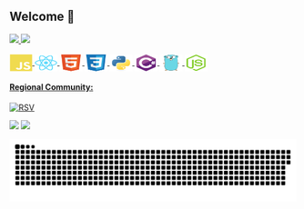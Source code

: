 <!-- [![TwitterBadge](https://img.shields.io/badge/-Twitter-blue?&logo=twitter&logoColor=white&style=flat-square)](https://www.twitter.com/PedroH_Moraes)
[![LinkedinBadge](https://img.shields.io/badge/-Linkedin-blue?&logo=linkedin&logoColor=white&style=flat-square)](https://www.linkedin.com/in/pedrohmoraes/)
[![DevToBadge](https://img.shields.io/badge/-Dev.to-black?&logo=dev.to&logoColor=white&style=flat-square)](https://dev.to/pedrohti)
[![DevToBadge](https://img.shields.io/badge/-Twitch-purple?&logo=twitch&logoColor=white&style=flat-square)](https://twitch.tv/stickman1)
-->

## Welcome 👋 
 <div>
  <a href="https://github.com/pedrohti">
  <img height="180em" src="https://github-readme-stats.vercel.app/api?username=pedrohti&show_icons=true&theme=dark&include_all_commits=true&count_private=true"/>
  <img height="180em" src="https://github-readme-stats.vercel.app/api/top-langs/?username=pedrohti&layout=compact&langs_count=16&theme=dark"/>
<div>
<div style="display: inline_block"><br>
  <img align="center" alt="PH-Js" height="30" width="40" src="https://raw.githubusercontent.com/devicons/devicon/master/icons/javascript/javascript-plain.svg">
  <!-- <img align="center" alt="PH-Ts" height="30" width="40" src="https://raw.githubusercontent.com/devicons/devicon/master/icons/typescript/typescript-plain.svg"> -->
  <img align="center" alt="PH-React" height="30" width="40" src="https://raw.githubusercontent.com/devicons/devicon/master/icons/react/react-original.svg">
  <img align="center" alt="PH-HTML" height="30" width="40" src="https://raw.githubusercontent.com/devicons/devicon/master/icons/html5/html5-original.svg">
  <img align="center" alt="PH-CSS" height="30" width="40" src="https://raw.githubusercontent.com/devicons/devicon/master/icons/css3/css3-original.svg">
  <img align="center" alt="PH-Python" height="30" width="40" src="https://raw.githubusercontent.com/devicons/devicon/master/icons/python/python-original.svg">
  <img align="center" alt="PH-Csharp" height="30" width="40" src="https://raw.githubusercontent.com/devicons/devicon/master/icons/csharp/csharp-original.svg">
  <img align="center" alt="PH-Go" height="30" width="40" src="https://raw.githubusercontent.com/devicons/devicon/master/icons/go/go-original.svg">
  <img align="center" alt="PH-Go" height="30" width="40" src="https://raw.githubusercontent.com/devicons/devicon/master/icons/nodejs/nodejs-original.svg">
</div>
  
#### Regional Community:

[![RSV](https://avatars2.githubusercontent.com/u/25084709?s=60&v=4)](https://riosulvalley.com.br/)
 
<div> 
  <!-- <a href="https://www.youtube.com/channel/UC_-uuuZbY0AAt9CViNzvc-Q" target="_blank"><img src="https://img.shields.io/badge/-Youtube-%23EA4335?style=for-the-badge&logo=youtube&logoColor=white" target="_blank"></a>
-->
  <a href = "mailto: pedroh.ti@gmail.com"><img src="https://img.shields.io/badge/-Hotmail-%23333?style=for-the-badge&logo=gmail&logoColor=white" target="_blank"></a>
  <a href="https://www.linkedin.com/in/pedrohmoraes/" target="_blank"><img src="https://img.shields.io/badge/-LinkedIn-%230077B5?style=for-the-badge&logo=linkedin&logoColor=white" target="_blank"></a> 
 
 ![Snake animation](https://github.com/pedrohti/pedrohti/blob/output/github-contribution-grid-snake.svg)
</div>
